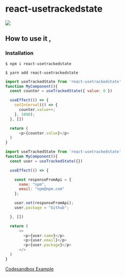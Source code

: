# react-usetrackedstate

<a href="https://www.npmjs.com/package/react-usetrackedstate"><img src="https://img.shields.io/static/v1?logo=npm&message=react-useTrackedState"></a>


## How to use it ,

### Installation

```shell
$ npm i react-usetrackedstate
```
```shell
$ yarn add react-usetrackedstate
```

```javascript
import useTrackedState from 'react-usetrackedstate'
function MyComponent(){
  const counter = useTrackedState({ value: 0 })

  useEffect(() => {
    setInterval(() => {
      counter.value++;
    }, 1000);
  }, [])

  return (
      <p>{counter.value}</p>
  ) 
}
```

```javascript
import useTrackedState from 'react-usetrackedstate'
function MyComponent(){
  const user = useTrackedState({})

  useEffect(() => {

    const responseFromApi = {
      name: "npm",
      email: "npm@npm.com"
    };

    user.set(responseFromApi);
    user.package = "Github";

  }, [])

  return (
      <>
        <p>{user.name}</p>
        <p>{user.email}</p>
        <p>{user.package}</p>
      </>
  ) 
}
```
<a href="https://codesandbox.io/s/react-usetrackedstate-bujiu">Codesandbox Example</a>
